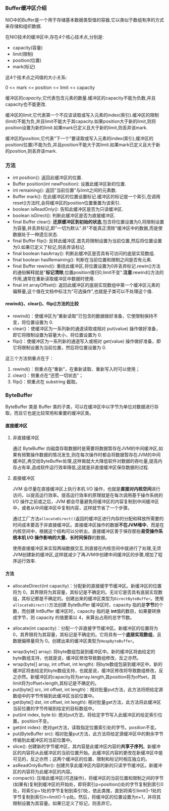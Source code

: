 ### Buffer缓冲区介绍
NIO中的Buffer是一个用于存储基本数据类型值的容器,它以类似于数组有序的方式来存储和组织数据.

在NIO技术的缓冲区中,存在4个核心技术点,分别是:
+ capacity(容量)
+ limit(限制)
+ position(位置)
+ mark(标记)

这4个技术点之间值的大小关系:

0 <= mark <= position <= limit <= capacity

缓冲区的*capacity*,它代表包含元素的数量.缓冲区的capacity不能为负数,并且capacity也不能更改.  

缓冲区的*limit*,它代表第一个不应该读取或写入元素的index(索引).缓冲区的限制(limit)不能为负,并且limit不能大于其capacity.如果position大于新的limit,则将position设置为新的limit.如果mark已定义且大于新的limit,则丢弃该mark.

缓冲区的*position*,它代表"下一个"要读取或写入元素的index(索引),缓冲区的position(位置)不能为负,并且position不能大于其limit.如果mark已定义且大于新的position,则丢弃该mark.

### 方法

* int position(): 返回此缓冲区的位置.
* Buffer position(int newPosition): 设置此缓冲区新的位置.
* int remaining(): 返回"当前位置"与limit之间的元素数.
* Buffer mark(): 在此缓冲区的位置设置标记.缓冲区的标记是一个索引,在调用reset()方法时,会将缓冲区的position位置重置为该索引.
* boolean isReadOnly(): 告知此缓冲区是否为只读缓冲区.
* boolean isDirect(): 判断此缓冲区是否为直接缓冲区.
* final Buffer clear(): **还原缓冲区到初始的状态**,包含将位置设置为0,将限制设置为容量,并丢弃标记,即"一切为默认".并"不能真正清除"缓冲区中的数据,而是使数据处于一种遗忘状态.
* final Buffer flip(): 反转此缓冲区.首先将限制设置为当前位置,然后将位置设置为0.如果已定义了标记,则丢弃该标记.
* final boolean hasArray(): 判断此缓冲区是否具有可访问的底层实现数组.
* final boolean hasRemaining(): 判断在当前位置和限制之间是否有元素.
* final Buffer rewind(): 重绕此缓冲区,将位置设置为0并丢弃标记.rewin()方法的通俗解释就是"**标记清除**,位置position值归0,limit不变".**注意**:rewind()方法的作用,通常在重新读取缓冲区中数据时使用.
* final int arrayOffset(): 返回此缓冲区的底层实现数组中第一个缓冲区元素的偏移量,这个值在文档中标注为"可选操作",也就是子类可以不处理这个值.

#### rewind()、clear()、flip()方法的比较

* rewind()：使缓冲区为“重新读取”已包含的数据做好准备，它使限制保持不变，将位置设置为 0.
* clear()：使缓冲区为一系列新的通道读取或相对 put(value) 操作做好准备，即它将限制设置为容量大小，将位置设置为 0.
* flip()：使缓冲区为一系列新的通道写入或相对 get(value) 操作做好准备，即它将限制设置为当前位置，然后将位置设置为 0.

这三个方法侧重点在于：

1. rewind()：侧重点在“重新”，在重新读取、重新写入时可以使用；
2. clear()：侧重点在“还愿一切状态”；
3. flip()：侧重点在 substring 截取。

### ByteBuffer

ByteBuffer 类是 Buffer 类的子类，可以在缓冲区中以字节为单位对数据进行存取，而且它也是比较常用和重要的缓冲区类。

#### 直接缓冲区

1. 非直接缓冲区

   通过 ByteBuffer 向磁盘存取数据时是需要将数据暂存在JVM的中间缓冲区,如果有频繁操作数据的情况发生,则在每次操作时都会将数据暂存在JVM的中间缓冲区,再交给ByteBuffer处理,这样做就大大降低软件对数据的吞吐量,提高内存占有率,造成软件运行效率降低,这就是非直接缓冲区保存数据的过程.

2. 直接缓冲区

   JVM 会尽量在直接缓冲区上执行本机 I/O 操作，也就是**直接对内核空间**进行访问，以提高运行效率。提高运行效率的原理就是在每次调用基于操作系统的 I/O 操作之前或之后，JVM 都会尽量避免将缓冲区的内容复制到中间缓冲区中，或者从中间缓冲区中复制内容，这样就节省了一个步骤。
   
   通过工厂方法`allocateDirect()`返回的缓冲区进行内存的分配和释放所需要的时间成本要高于非直接缓冲区。直接缓冲区操作的数据**不在JVM堆中**，而是在内核空间中，根据这个结构可以分析出，直接缓冲区善于保存那些**易受操作系统本机 I/O 操作影响的大量、长时间保存**的数据。
   
   使用直接缓冲区来实现两端数据交互,则直接在内核空间中就进行了处理,无须JVM创建新的缓冲区,这样就减少了再JVM中创建中间缓冲区的步骤,增加了程序运行效率.

#### 方法

+ allocateDirect(int capacity)：分配新的直接缓字节缓冲区。新缓冲区的位置将为 0，其界限将为其容量，其标记是不确定的。无论它是否具有底层实现数组，其标记都是不确定的。创建出来的缓冲区类型为`DirectByteBuffer`。使用 `allocateDirect()`方法创建 ByteBuffer 缓冲区时，capacity 指的是**字节**的个数，而创建 IntBuffer 缓冲区时，capacity 指的是 **int**值的数目，如果要转换成字节，则 capacity 的值要乘以 4，来算出占用的总字节数。

+ allocate(int capacity)：分配一个非直接字节缓冲区。新缓冲区的位置将为 0，其界限将为其容量，其标记是不确定的。它将具有一个**底层实现数组**，且数据偏移量将为 0。创建出来的缓冲区类型为`HeapByteBuffer`。

* wrap(byte[] array): 将byte数组包装到缓冲区中。新的缓冲区将由给定的byte数组支持，也就是说，缓冲区修改导致数组修改，反之亦然。
* wrap(byte[] array, int offset, int length): 将byte数组包装到缓冲区中。新的缓冲区将由给定的byte数组支持，也就是说，缓冲区修改将导致数组修改，反之亦然。新缓冲区的capacity将为array.length,其position将为offset，其limit将为offset+length,其标记是不确定的。
* put(byte[] src, int offset, int length)：相对批量put方法，此方法将把给定源数组中的字节传输到此缓冲区当前位置中。
* get(byte[] dst, int offset, int length): 相对批量get方法，此方法将此缓冲区当前位置的字节传输到给定的目标数组中。
* put(int index, byte b): 绝对put方法，将给定字节写入此缓冲区的给定索引位置。position不变。
* get(int index): 绝对get方法，读取指定位置索引处的字节。position不变。
* put(ByteBuffer src): 相对批量put方法，此方法将给定源缓冲区中的剩余字节传输到此缓冲区的当前位置中。
* slice(): 创建新的字节缓冲区，其内容是此缓冲区内容的**共享子序列**。新缓冲区的内容将从此缓冲区的当前位置开始。此缓冲区内容的更改在新缓冲区中是可见的，反之亦然；这两个缓冲区的位置、限制和标记时相互独立的。
* asReadOnlyBuffer(): 创建共享此缓冲区内容的新的只读字节缓冲区。新缓冲区的内容将为此缓冲区的内容。
* compact(): 压缩此缓冲区(可选操作)，将缓冲区的当前位置和限制之间的字节(如果有)复制到缓冲区的开始处，即将索引p=position()处的字节复制到索引0处，将索引p+1处的字节复制到索引1处，依此类推，直到将索引limit()-1处的字节复制到索引n=limit()-1-p处。然后，将缓冲区的位置设置为n+1，并将其限制设置为其容量。如果已定义了标记，则丢弃它。

